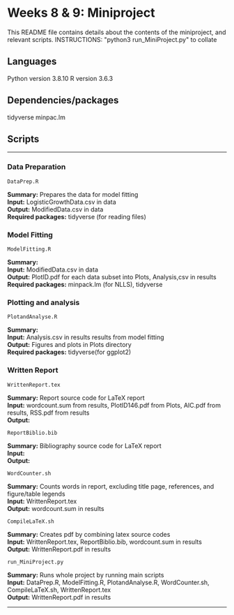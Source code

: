 # Weeks 8 & 9: Miniproject

This README file contains details about the contents of the miniproject, and relevant scripts.
INSTRUCTIONS: "python3 run_MiniProject.py" to collate

## Languages
Python version 3.8.10
R version 3.6.3

## Dependencies/packages
tidyverse
minpac.lm

## Scripts
***

### Data Preparation

    DataPrep.R

**Summary:** Prepares the data for model fitting <br />
**Input:** LogisticGrowthData.csv in data <br />
**Output:** ModifiedData.csv in data <br />
**Required packages:** tidyverse (for reading files) <br />

### Model Fitting


    ModelFitting.R

**Summary:**  <br />
**Input:** ModifiedData.csv in data <br />
**Output:** PlotID.pdf for each data subset into Plots, Analysis,csv in results  <br />
**Required packages:** minpack.lm (for NLLS), tidyverse <br />

### Plotting and analysis

    PlotandAnalyse.R

**Summary:**  <br />
**Input:** Analysis.csv in results results from model fitting <br />
**Output:** Figures and plots in Plots directory  <br />
**Required packages:** tidyverse(for ggplot2) <br />

### Written Report
    WrittenReport.tex

**Summary:** Report source code for LaTeX report <br />
**Input:** wordcount.sum from results, PlotID146.pdf from Plots, AIC.pdf from results, RSS.pdf from results <br />
**Output:**  <br />

    ReportBiblio.bib

**Summary:** Bibliography source code for LaTeX report <br />
**Input:**  <br />
**Output:**  <br />

    WordCounter.sh

**Summary:** Counts words in report, excluding title page, references, and figure/table legends <br />
**Input:** WrittenReport.tex <br />
**Output:** wordcount.sum in results <br />

    CompileLaTeX.sh

**Summary:** Creates pdf by combining latex source codes <br />
**Input:** WrittenReport.tex, ReportBiblio.bib, wordcount.sum in results <br />
**Output:** WrittenReport.pdf in results <br />

    run_MiniProject.py

**Summary:** Runs whole project by running main scripts <br />
**Input:** DataPrep.R, ModelFitting.R, PlotandAnalyse.R, WordCounter.sh, CompileLaTeX.sh, WrittenReport.tex <br />
**Output:** WrittenReport.pdf in results <br />

***
